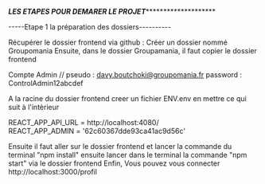 ***************************LES ETAPES POUR DEMARER LE PROJET***********************************************

-----Etape 1 la préparation des dossiers---------- 

Récupérer le dossier frontend via github :
Créer un dossier nommé Groupomania
Ensuite, dans le dossier Groupamania, il faut copier le dossier frontend  

Compte Admin //
pseudo : davy.boutchoki@groupomania.fr
password : ControlAdmin12abcdef

A la racine du dossier frontend creer un fichier ENV.env en mettre ce qui suit à l'intèrieur

REACT_APP_API_URL = http://localhost:4080/   
REACT_APP_ADMIN = '62c60367dde93ca41ac9d56c'

Ensuite il faut aller sur le dossier frontend et lancer la commande du terminal "npm install"
ensuite lancer dans le terminal la commande "npm start" via le dossier frontend 
Enfin, Vous pouvez vous connecter http://localhost:3000/profil


